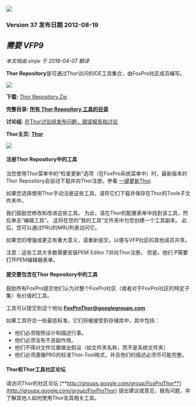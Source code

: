 ﻿![](Images\Thor_Repository_image_2.png)

### Version 37 发布日期 2012-08-19   
***需要 VFP9***
---
_本文档由 xinjie 于 2018-04-07 翻译_

**Thor Repository**是可通过Thor访问的IDE工具集合，由FoxPro社区成员编写。

![](Images/Thor_greenline.png)

**下载:** [Thor Repository.Zip](http://vfpxrepository.com/dl/thorupdate/Tools/Thor_Repository/Thor_Repository.zip)

**完整目录:** **[所有 Thor Repository 工具的目录](https://github.com/VFPX/ThorRepository/blob/master/documents/ThorRepositoryCatalog.md)**

**讨论组:** [在Thor讨论组发布问题，错误报告和讨论](http://groups.google.com/group/FoxProThor)

**Thor主页:** [**Thor**](https://github.com/VFPX/Thor)

![](Images/Thor_greenline.png)

#### 注册Thor Repository中的工具

当您使用Thor菜单中的“检查更新”选项（在FoxPro系统菜单中）时，最新版本的Thor Repository会自动下载并向Thor注册。参看 [一键更新Thor](Thor_one-click_update.md).

如果您选择使用Thor手动注册这些工具，请将它们下载并保存在Thor的Tools子文件夹中。

我们鼓励您修改和改进这些工具。 为此，请在Thor的配置表单中找到该工具，然后单击“编辑工具”。 这将在您的“我的工具”文件夹中为您创建一个工具副本。 此后，您可以通过PRU的MRU列表访问它。

如果您的增强或更正有重大意义，请重新提交，以便与VFP社区的其他成员共享。

注意：这些工具大多数需要安装PEM Editor 7并向Thor注册。 但是，他们*不*需要打开PEM编辑器表单。

#### 提交要包含在Thor Repository中的工具

鼓励所有FoxPro提交他们认为对整个FoxPro社区（或者对于FoxPro社区的特定子集）有价值的工具。 

工具可以提交到这个地址:[**FoxProThor@googlegroups.com**](mailto:FoxProThor@googlegroups.com)  

如果工具符合一些最低标准，它们将被接受到存储库中，其中包括：

*   他们必须按照设计和描述行事。
*   他们必须没有不良副作用。
*   他们不得对文件位置做出假设（如文件夹名称，而不是系统文件夹）
*   他们必须遵循PRG的标准Thor-Tool格式，并且他们的描述必须尽可能完整。

#### Thor和Thor工具社区论坛

请访问Thor的社区论坛 [**http://groups.google.com/group/FoxProThor**](http://groups.google.com/group/FoxProThor) 提出建议或意见，报告问题，并了解其他人如何使用Thor及其相关工具。
